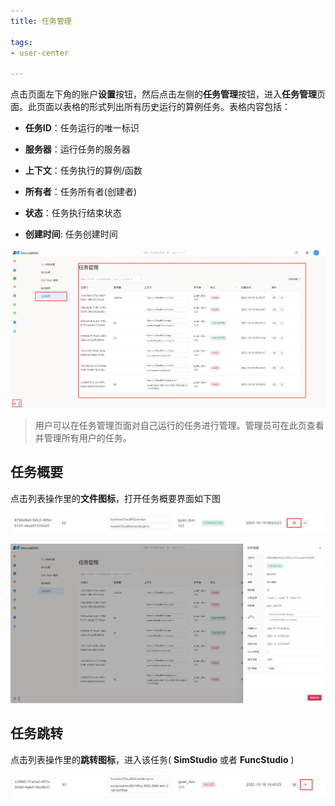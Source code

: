 ```yaml
---
title: 任务管理

tags: 
- user-center

---
```


点击页面左下角的账户**设置**按钮，然后点击左侧的**任务管理**按钮，进入**任务管理**页面。此页面以表格的形式列出所有历史运行的算例任务。表格内容包括：

+ **任务ID**：任务运行的唯一标识

+ **服务器**：运行任务的服务器

+ **上下文**：任务执行的算例/函数

+ **所有者**：任务所有者(创建者)

+ **状态**：任务执行结束状态

+ **创建时间**: 任务创建时间

![任务管理](./任务管理.png "任务管理")

> 用户可以在任务管理页面对自己运行的任务进行管理。管理员可在此页查看并管理所有用户的任务。

## 任务概要

点击列表操作里的**文件图标**，打开任务概要界面如下图

![任务打开](./任务打开.png "任务打开")

![任务概要](./任务概要.png "任务概要")

## 任务跳转

点击列表操作里的**跳转图标**，进入该任务( **SimStudio** 或者 **FuncStudio** )

![任务跳转](./任务跳转.png "任务跳转")
